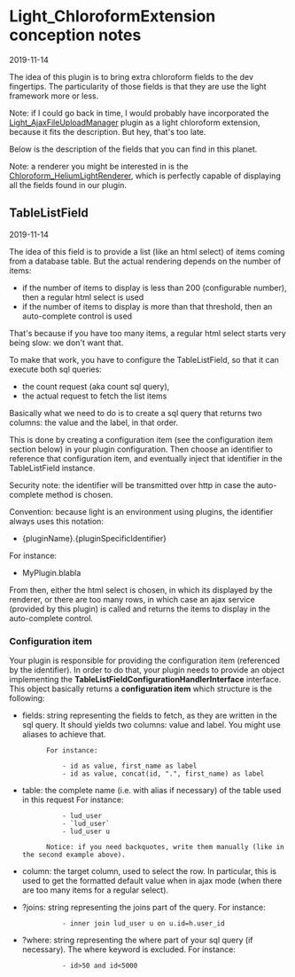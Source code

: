 Light_ChloroformExtension conception notes
==============
2019-11-14



The idea of this plugin is to bring extra chloroform fields to the dev fingertips.
The particularity of those fields is that they are use the light framework more or less.


Note: if I could go back in time, I would probably have incorporated the [Light_AjaxFileUploadManager](https://github.com/lingtalfi/Light_AjaxFileUploadManager) plugin
as a light chloroform extension, because it fits the description.
But hey, that's too late.



Below is the description of the fields that you can find in this planet.


Note: a renderer you might be interested in is the [Chloroform_HeliumLightRenderer](https://github.com/lingtalfi/Chloroform_HeliumLightRenderer), which is perfectly capable of 
displaying all the fields found in our plugin.





TableListField
---------------
2019-11-14


The idea of this field is to provide a list (like an html select) of items coming from a database table.
But the actual rendering depends on the number of items:

- if the number of items to display is less than 200 (configurable number), then a regular html select is used 
- if the number of items to display is more than that threshold, then an auto-complete control is used


That's because if you have too many items, a regular html select starts very being slow: we don't want that.


To make that work, you have to configure the TableListField, so that it can execute both sql queries:

- the count request (aka count sql query),
- the actual request to fetch the list items

Basically what we need to do is to create a sql query that returns two columns: the value and the label, in that order.
 
This is done by creating a configuration item (see the configuration item section below) in your plugin configuration.
Then choose an identifier to reference that configuration item, and eventually inject that identifier in the TableListField instance.

Security note: the identifier will be transmitted over http in case the auto-complete method is chosen.

Convention: because light is an environment using plugins, the identifier always uses this notation:

- {pluginName}.{pluginSpecificIdentifier}

For instance:

- MyPlugin.blabla



From then, either the html select is chosen, in which its displayed by the renderer,
or there are too many rows, in which case an ajax service (provided by this plugin) is called and returns the items
to display in the auto-complete control.


### Configuration item

Your plugin is responsible for providing the configuration item (referenced by the identifier).
In order to do that, your plugin needs to provide an object implementing the **TableListFieldConfigurationHandlerInterface**
interface.
This object basically returns a **configuration item** which structure is the following:

- fields: string representing the fields to fetch, as they are written in the sql query.
            It should yields two columns: value and label. You might use aliases to achieve that.

            For instance:
           
                - id as value, first_name as label
                - id as value, concat(id, ".", first_name) as label 
                
- table: the complete name (i.e. with alias if necessary) of the table used in this request
            For instance:   
            
                - lud_user
                - `lud_user`
                - lud_user u
                
            Notice: if you need backquotes, write them manually (like in the second example above).

- column: the target column, used to select the row. In particular, this is used to get the
            formatted default value when in ajax mode (when there are too many items for a regular select).                              
                
- ?joins: string representing the joins part of the query.
            For instance:
            
                - inner join lud_user u on u.id=h.user_id
                                
- ?where: string representing the where part of your sql query (if necessary). The where keyword is excluded.
            For instance:
            
                - id>50 and id<5000







